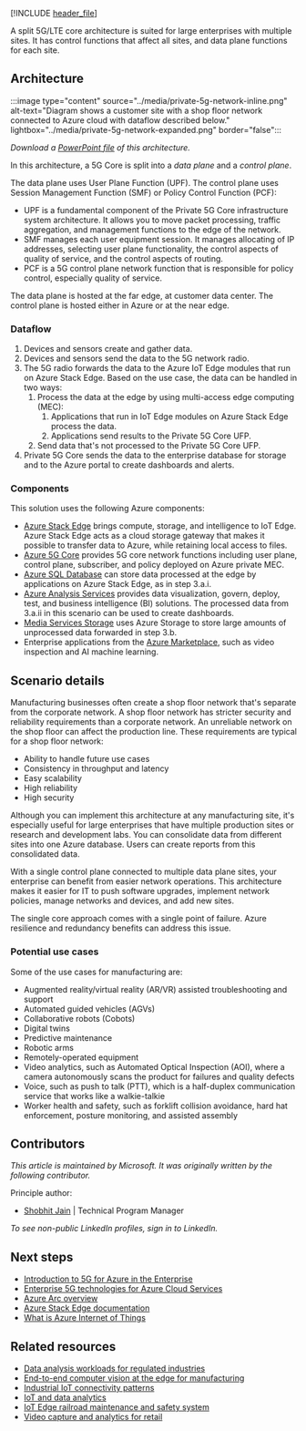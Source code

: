 [!INCLUDE [header_file](../../../includes/sol-idea-header.md)]

A split 5G/LTE core architecture is suited for large enterprises with multiple sites. It has control functions that affect all sites, and data plane functions for each site.

## Architecture

:::image type="content" source="../media/private-5g-network-inline.png" alt-text="Diagram shows a customer site with a shop floor network connected to Azure cloud with dataflow described below." lightbox="../media/private-5g-network-expanded.png" border="false":::

*Download a [PowerPoint file](https://arch-center.azureedge.net/private-5g-network.pptx) of this architecture.*

In this architecture, a 5G Core is split into a *data plane* and a *control plane*.

The data plane uses User Plane Function (UPF). The control plane uses Session Management Function (SMF) or Policy Control Function (PCF):

- UPF is a fundamental component of the Private 5G Core infrastructure system architecture. It allows you to move packet processing, traffic aggregation, and management functions to the edge of the network.
- SMF manages each user equipment session. It manages allocating of IP addresses, selecting user plane functionality, the control aspects of quality of service, and the control aspects of routing.
- PCF is a 5G control plane network function that is responsible for policy control, especially quality of service.

The data plane is hosted at the far edge, at customer data center. The control plane is hosted either in Azure or at the near edge.

### Dataflow

1. Devices and sensors create and gather data.
1. Devices and sensors send the data to the 5G network radio.
1. The 5G radio forwards the data to the Azure IoT Edge modules that run on Azure Stack Edge. Based on the use case, the data can be handled in two ways:
   1. Process the data at the edge by using multi-access edge computing (MEC):
      1. Applications that run in IoT Edge modules on Azure Stack Edge process the data.
      1. Applications send results to the Private 5G Core UFP.
   1. Send data that's not processed to the Private 5G Core UFP.  
1. Private 5G Core sends the data to the enterprise database for storage and to the Azure portal to create dashboards and alerts.

### Components

This solution uses the following Azure components:

- [Azure Stack Edge](https://azure.microsoft.com/products/azure-stack/edge) brings compute, storage, and intelligence to IoT Edge. Azure Stack Edge acts as a cloud storage gateway that makes it possible to transfer data to Azure, while retaining local access to files.
- [Azure 5G Core](https://azure.microsoft.com/products/private-5g-core) provides 5G core network functions including user plane, control plane, subscriber, and policy deployed on Azure private MEC.
- [Azure SQL Database](https://azure.microsoft.com/services/sql-database) can store data processed at the edge by applications on Azure Stack Edge, as in step 3.a.i.
- [Azure Analysis Services](https://azure.microsoft.com/products/analysis-services) provides data visualization, govern, deploy, test, and business intelligence (BI) solutions. The processed data from 3.a.ii in this scenario can be used to create dashboards.
- [Media Services Storage](https://azure.microsoft.com/products/media-services) uses Azure Storage to store large amounts of unprocessed data forwarded in step 3.b.
- Enterprise applications from the [Azure Marketplace](https://azuremarketplace.microsoft.com/marketplace/apps/category/internet-of-things?page=1&subcategories=iot-edge-modules), such as video inspection and AI machine learning.

## Scenario details

Manufacturing businesses often create a shop floor network that's separate from the corporate network. A shop floor network has stricter security and reliability requirements than a corporate network. An unreliable network on the shop floor can affect the production line. These requirements are typical for a shop floor network:

- Ability to handle future use cases
- Consistency in throughput and latency
- Easy scalability
- High reliability
- High security

Although you can implement this architecture at any manufacturing site, it's especially useful for large enterprises that have multiple production sites or research and development labs. You can consolidate data from different sites into one Azure database. Users can create reports from this consolidated data.

With a single control plane connected to multiple data plane sites, your enterprise can benefit from easier network operations. This architecture makes it easier for IT to push software upgrades, implement network policies, manage networks and devices, and add new sites.

The single core approach comes with a single point of failure. Azure resilience and redundancy benefits can address this issue.

### Potential use cases

Some of the use cases for manufacturing are:

- Augmented reality/virtual reality (AR/VR) assisted troubleshooting and support
- Automated guided vehicles (AGVs)
- Collaborative robots (Cobots)
- Digital twins
- Predictive maintenance
- Robotic arms
- Remotely-operated equipment
- Video analytics, such as Automated Optical Inspection (AOI), where a camera autonomously scans the product for failures and quality defects
- Voice, such as push to talk (PTT), which is a half-duplex communication service that works like a walkie-talkie
- Worker health and safety, such as forklift collision avoidance, hard hat enforcement, posture monitoring, and assisted assembly

## Contributors

*This article is maintained by Microsoft. It was originally written by the following contributor.*

Principle author:

- [Shobhit Jain](https://www.linkedin.com/in/sjshobhitjain) | Technical Program Manager

*To see non-public LinkedIn profiles, sign in to LinkedIn.*

## Next steps

- [Introduction to 5G for Azure in the Enterprise](/training/modules/intro-5g-enterprise)
- [Enterprise 5G technologies for Azure Cloud Services](/training/modules/enterprise-5g-technologies)
- [Azure Arc overview](/azure/azure-arc/overview)
- [Azure Stack Edge documentation](/azure/databox-online)
- [What is Azure Internet of Things](/azure/iot-fundamentals/iot-introduction)

## Related resources

- [Data analysis workloads for regulated industries](/azure/architecture/example-scenario/data/data-warehouse)
- [End-to-end computer vision at the edge for manufacturing](../../reference-architectures/ai/end-to-end-smart-factory.yml)
- [Industrial IoT connectivity patterns](../../guide/iiot-patterns/iiot-connectivity-patterns.yml)
- [IoT and data analytics](../../example-scenario/data/big-data-with-iot.yml)
- [IoT Edge railroad maintenance and safety system](../../example-scenario/predictive-maintenance/iot-predictive-maintenance.yml)
- [Video capture and analytics for retail](../../solution-ideas/articles/video-analytics.yml)
